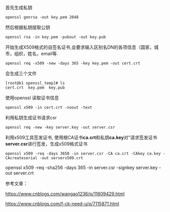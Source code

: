 首先生成私钥

```shell script
openssl genrsa -out key.pem 2048
```
然后根据私钥提取公钥

```shell script
openssl rsa -in key.pem -pubout -out key.pub
```

开始生成X509格式的自签名证书,会要求输入区别名DN的各项信息（国家，城市，组织，姓名，email等.

```shell script
openssl req -x509 -new -days 365 -key key.pem -out cert.crt
```

会生成三个文件
```shell script
[root@k1 openssl_temp]# ls
cert.crt  key.pem  key.pub
```

使用openssl 读取证书信息
```shell script
openssl x509 -in cert.crt -noout -text
```

利用私钥生成证书请求csr
```shell script
openssl req -new -key server.key -out server.csr
```

利用x509工具签发证书, 使用根CA证书**ca.crt**和私钥**ca.key**对"请求签发证书**server.csr**进行签发，生成x509格式证书

```shell script
openssl x509 -req -days 3650 -in server.csr -CA ca.crt -CAkey ca.key -CAcreateserial -out serverx509.crt
```

openssl x509 -req -sha256 -days 365 -in server.csr -signkey server.key -out server.crt


参考文章：

https://www.cnblogs.com/wangao1236/p/11609429.html

https://www.cnblogs.com/f-ck-need-u/p/7115871.html
